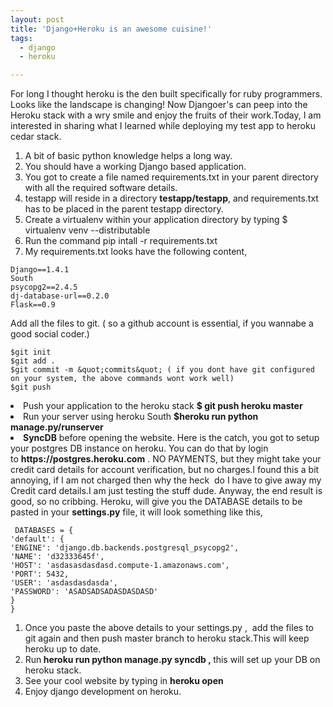 ```yaml
---
layout: post
title: 'Django+Heroku is an awesome cuisine!'
tags:
  - django
  - heroku

---
```


For long I thought heroku is the den built specifically for ruby programmers. Looks like the landscape is changing! Now Djangoer's can peep into the Heroku stack with a wry smile and enjoy the fruits of their work.Today, I am interested in sharing what I learned while deploying my test app to heroku cedar stack.

<ol>
	<li>A bit of basic python knowledge helps a long way.</li>
	<li>You should have a working Django based application.</li>
	<li>You got to create a file named requirements.txt in your parent directory with all the required software details.</li>
	<li>testapp will reside in a directory <strong>testapp/testapp</strong>, and requirements.txt has to be placed in the parent testapp directory.</li>
	<li>Create a virtualenv within your application directory by typing $ virtualenv venv --distributable</li>
	<li>Run the command pip intall -r requirements.txt</li>
	<li>My requirements.txt looks have the following content,</li>
</ol>


	Django==1.4.1
	South
	psycopg2==2.4.5
	dj-database-url==0.2.0
	Flask==0.9


<p>Add all the files to git. ( so a github account is essential, if you wannabe a good social coder.)</p>

	$git init
	$git add .
	$git commit -m &quot;commits&quot; ( if you dont have git configured on your system, the above commands wont work well)
	$git push


<li>Push your application to the heroku stack <strong>$ git push heroku master</strong></li>
<li>Run your server using heroku South <strong>$heroku run python manage.py/runserver</strong></li>
<li><strong>SyncDB</strong> before opening the website. Here is the catch, you got to setup your postgres DB instance on heroku. You can do that by login to <strong>https://postgres.heroku.com</strong> . NO PAYMENTS, but they might take your credit card details for account verification, but no charges.I found this a bit annoying, if I am not charged then why the heck  do I have to give away my Credit card details.I am just testing the stuff dude. Anyway, the end result is good, so no cribbing. Heroku, will give you the DATABASE details to be pasted in your <strong>settings.py</strong> file, it will look something like this,</li>
</ol>

	 DATABASES = {
	'default': {
	'ENGINE': 'django.db.backends.postgresql_psycopg2',
	'NAME': 'd32333645f',
	'HOST': 'asdasasdasdasd.compute-1.amazonaws.com',
	'PORT': 5432,
	'USER': 'asdasdasdasda',
	'PASSWORD': 'ASADSADSADASDASDASD'
	}
	}

<ol>
	<li>Once you paste the above details to your settings.py ,  add the files to git again and then push master branch to heroku stack.This will keep heroku up to date.</li>
	<li>Run<strong> heroku run python manage.py syncdb , </strong>this will set up your DB on heroku stack.</li>
	<li>See your cool website by typing in <strong>heroku open</strong></li>
	<li>Enjoy django development on heroku.</li>
</ol>
